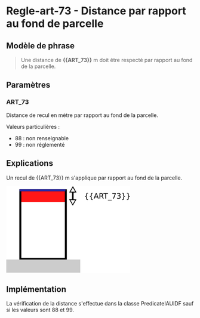 # Regle-art-73 - Distance par rapport au fond de parcelle

## Modèle de phrase

> Une distance de **{{ART_73}}** m doit être respecté par rapport au fond de la parcelle.

## Paramètres

### ART_73

Distance de recul en mètre par rapport au fond de la parcelle.

Valeurs particulières :
* 88 : non renseignable
* 99 : non réglementé

## Explications

Un recul de  {{ART_73}} m s'applique par rapport au fond de la parcelle.

![Image illustrant la contrainte de recul par rapport au fond de la parcelle](img/rule-art-0073.png)

## Implémentation

La vérification de la distance s'effectue dans la classe PredicateIAUIDF sauf si les valeurs sont 88 et 99.

